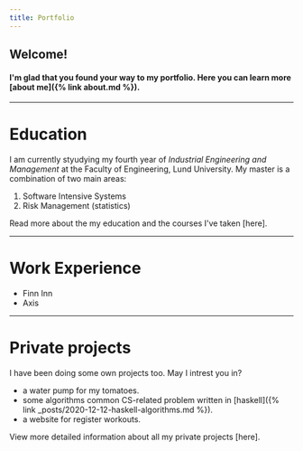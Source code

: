 ```yaml
---
title: Portfolio
---
```

## Welcome! 

#### I'm glad that you found your way to my portfolio. Here you can learn more [about me]({% link about.md %}).

--- 

# Education
I am currently styudying my fourth year of *Industrial Engineering and Management* at the Faculty of Engineering, Lund University. My master is a combination of two main areas:  
1. Software Intensive Systems 
2. Risk Management (statistics)

Read more about the my education and the courses I've taken [here]. 

---

# Work Experience 
- Finn Inn 
- Axis 

---

# Private projects
I have been doing some own projects too. May I intrest you in?
- a water pump for my tomatoes.
- some algorithms common CS-related problem written in [haskell]({% link _posts/2020-12-12-haskell-algorithms.md %}).
- a website for register workouts.

View more detailed information about all my private projects [here]. 
